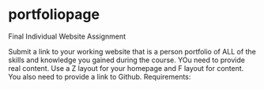 # portfoliopage
Final Individual Website Assignment 

Submit a link to your working website that is a person portfolio of ALL of the skills and knowledge you gained during the course.  YOu need to provide real content.  Use a Z layout for your homepage and F layout for content.   You also need to provide a link to Github.  Requirements:  
